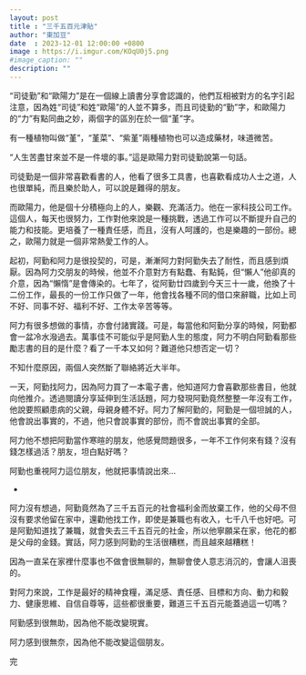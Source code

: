 ```yaml
---
layout: post
title : "三千五百元津貼"
author: "東加豆"
date  : 2023-12-01 12:00:00 +0800
image : https://i.imgur.com/KOqU0j5.png
#image_caption: ""
description: ""
---
```


“司徒勤”和“歐陽力”是在一個線上讀書分享會認識的，他們互相被對方的名字引起注意，因為姓“司徒”和姓“歐陽”的人並不算多，而且司徒勤的“勤”字，和歐陽力的“力”有點同曲之妙，兩個字的區別在於一個“堇”字。

<!--more-->

有一種植物叫做“堇”，“堇菜”、“紫堇”兩種植物也可以造成藥材，味道微苦。

“人生苦盡甘來並不是一件壞的事。”這是歐陽力對司徒勤說第一句話。

司徒勤是一個非常喜歡看書的人，他看了很多工具書，也喜歡看成功人士之道，人也很單純，而且樂於助人，可以說是難得的朋友。

而歐陽力，他是個十分積極向上的人，樂觀、充滿活力。他在一家科技公司工作。這個人，每天也很努力，工作對他來說是一種挑戰，透過工作可以不斷提升自己的能力和技能。更培養了一種責任感，而且，沒有人呵護的，也是樂趣的一部份。總之，歐陽力就是一個非常熱愛工作的人。

起初，阿勤和阿力是很投契的，可是，漸漸阿力對阿勤失去了耐性，而且感到煩厭。因為阿力交朋友的時候，他並不介意對方有點蠢、有點鈍，但“懶人”他卻真的介意，因為“懶惰”是會傳染的。七年了，從阿勤廿四歲到今天三十一歲，他換了十二份工作，最長的一份工作只做了一年，他會找各種不同的借口來辭職，比如上司不好、同事不好、福利不好、工作太辛苦等等。

阿力有很多想做的事情，亦會付諸實踐。可是，每當他和阿勤分享的時候，阿勤都會一盆冷水潑過去。萬事佳不可能似乎是阿勤人生的態度，阿力不明白阿勤看那些勵志書的目的是什麼？看了一千本又如何？難道他只想否定一切？

不知什麼原因，兩個人突然斷了聯絡將近大半年。

一天，阿勤找阿力，因為阿力買了一本電子書，他知道阿力會喜歡那些書目，他就向他推介。透過閱讀分享延伸到生活話題，阿力發現阿勤竟然整整一年沒有工作，他說要照顧患病的父親，母親身體不好。阿力了解阿勤的，阿勤是一個坦誠的人，他會說出事實的，不過，他只會說事實的部份，而不會說出事實的全部。

阿力他不想把阿勤當作寒暄的朋友，他感覺問題很多，一年不工作何來有錢？沒有錢怎樣過活？朋友，坦白點好嗎？

阿勤也重視阿力這位朋友，他就把事情說出來...

-

阿力沒有想過，阿勤竟然為了三千五百元的社會福利金而放棄工作，他的父母不但沒有要求他留在家中，還勸他找工作，即使是兼職也有收入，七千八千也好吧。可是阿勤知道找了兼職，就會失去三千五百元的社金，所以他寧願呆在家，他花的都是父母的金錢。實話，阿力感到阿勤的生活很糟糕，而且越來越糟糕！

因為一直呆在家裡什麼事也不做會很無聊的，無聊會使人意志消沉的，會讓人沮喪的。

對阿力來說，工作是最好的精神食糧，滿足感、責任感、目標和方向、動力和毅力、健康思維、自信自尊等，這些都很重要，難道三千五百元能蓋過這一切嗎？

阿勤感到很無助，因為他不能改變現實。

阿力感到很無奈，因為他不能改變這個朋友。

完

<!--END-->